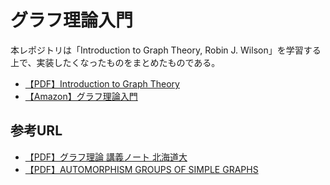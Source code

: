 # グラフ理論入門
本レポジトリは「Introduction to Graph Theory, Robin J. Wilson」を学習する上で、実装したくなったものをまとめたものである。

- [【PDF】Introduction to Graph Theory](https://www.maths.ed.ac.uk/~v1ranick/papers/wilsongraph.pdf)
- [【Amazon】グラフ理論入門](https://www.amazon.co.jp/%E3%82%B0%E3%83%A9%E3%83%95%E7%90%86%E8%AB%96%E5%85%A5%E9%96%80-R-J-%E3%82%A6%E3%82%A3%E3%83%AB%E3%82%BD%E3%83%B3/dp/4764902966)


## 参考URL
- [【PDF】グラフ理論 講義ノート 北海道大](https://ocw.hokudai.ac.jp/wp-content/uploads/2016/01/GraphTheory-2007-Note-all.pdf)
- [【PDF】AUTOMORPHISM GROUPS OF SIMPLE GRAPHS](https://www.whitman.edu/Documents/Academics/Mathematics/2014/rodriglr.pdf)